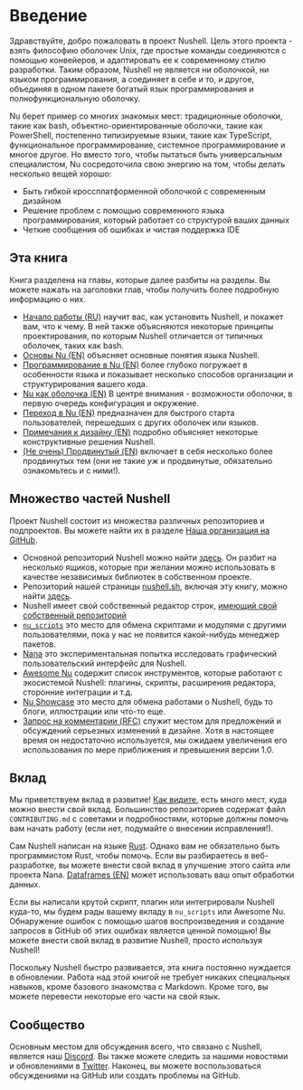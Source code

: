# Введение

Здравствуйте, добро пожаловать в проект Nushell.
Цель этого проекта - взять философию оболочек Unix, где простые команды соединяются с помощью конвейеров, и адаптировать ее к современному стилю разработки.
Таким образом, Nushell не является ни оболочкой, ни языком программирования, а соединяет в себе и то, и другое, объединяя в одном пакете богатый язык программирования и полнофункциональную оболочку.

Nu берет пример со многих знакомых мест: традиционные оболочки, такие как bash, объектно-ориентированные оболочки, такие как PowerShell, постепенно типизируемые языки, такие как TypeScript, функциональное программирование, системное программирование и многое другое. Но вместо того, чтобы пытаться быть универсальным специалистом, Nu сосредоточила свою энергию на том, чтобы делать несколько вещей хорошо:

- Быть гибкой кроссплатформенной оболочкой с современным дизайном
- Решение проблем с помощью современного языка программирования, который работает со структурой ваших данных
- Четкие сообщения об ошибках и чистая поддержка IDE

## Эта книга

Книга разделена на главы, которые далее разбиты на разделы.
Вы можете нажать на заголовки глав, чтобы получить более подробную информацию о них.

- [Начало работы (RU)](getting_started.md) научит вас, как установить Nushell, и покажет вам, что к чему. В ней также объясняются некоторые принципы проектирования, по которым Nushell отличается от типичных оболочек, таких как bash.
- [Основы Nu (EN)](/book/nu_fundamentals.md) объясняет основные понятия языка Nushell.
- [Программирование в Nu (EN)](/book/programming_in_nu.md) более глубоко погружает в особенности языка и показывает несколько способов организации и структурирования вашего кода.
- [Nu как оболочка (EN)](/book/nu_as_a_shell.md) В центре внимания - возможности оболочки, в первую очередь конфигурация и окружение.
- [Переход в Nu (EN)](/book/coming_to_nu.md) предназначен для быстрого старта пользователей, перешедших с других оболочек или языков.
- [Примечания к дизайну (EN)](/book/design_notes.md) подробно объясняет некоторые конструктивные решения Nushell.
- [(Не очень) Продвинутый (EN)](/book/advanced.md) включает в себя несколько более продвинутых тем (они не такие _уж_ и продвинутые, обязательно ознакомьтесь и с ними!).

## Множество частей Nushell

Проект Nushell состоит из множества различных репозиториев и подпроектов.
Вы можете найти их в разделе [Наша организация на GitHub](https://github.com/nushell).

- Основной репозиторий Nushell можно найти [здесь](https://github.com/nushell/nushell). Он разбит на несколько ящиков, которые при желании можно использовать в качестве независимых библиотек в собственном проекте.
- Репозиторий нашей страницы [nushell.sh](https://www.nushell.sh), включая эту книгу, можно найти [здесь](https://github.com/nushell/nushell.github.io).
- Nushell имеет свой собственный редактор строк, [имеющий свой собственный репозиторий](https://github.com/nushell/reedline)
- [`nu_scripts`](https://github.com/nushell/nu_scripts) это место для обмена скриптами и модулями с другими пользователями, пока у нас не появится какой-нибудь менеджер пакетов.
- [Nana](https://github.com/nushell/nana) это экспериментальная попытка исследовать графический пользовательский интерфейс для Nushell.
- [Awesome Nu](https://github.com/nushell/awesome-nu) содержит список инструментов, которые работают с экосистемой Nushell: плагины, скрипты, расширения редактора, сторонние интеграции и т.д.
- [Nu Showcase](https://github.com/nushell/showcase) это место для обмена работами о Nushell, будь то блоги, иллюстрации или что-то еще.
- [Запрос на комментарии (RFC)](https://github.com/nushell/rfcs) служит местом для предложений и обсуждений серьезных изменений в дизайне. Хотя в настоящее время он недостаточно используется, мы ожидаем увеличения его использования по мере приближения и превышения версии 1.0.

## Вклад

Мы приветствуем вклад в развитие!
[Как видите](#the-many-parts-of-nushell), есть много мест, куда можно внести свой вклад.
Большинство репозиториев содержат файл `CONTRIBUTING.md` с советами и подробностями, которые должны помочь вам начать работу (если нет, подумайте о внесении исправления!).

Сам Nushell написан на языке [Rust](https://www.rust-lang.org).
Однако вам не обязательно быть программистом Rust, чтобы помочь.
Если вы разбираетесь в веб-разработке, вы можете внести свой вклад в улучшение этого сайта или проекта Nana.
[Dataframes (EN)](/book/dataframes.md) может использовать ваш опыт обработки данных.

Если вы написали крутой скрипт, плагин или интегрировали Nushell куда-то, мы будем рады вашему вкладу в `nu_scripts` или Awesome Nu.
Обнаружение ошибок с помощью шагов воспроизведения и создание запросов в GitHub об этих ошибках является ценной помощью!
Вы можете внести свой вклад в развитие Nushell, просто используя Nushell!

Поскольку Nushell быстро развивается, эта книга постоянно нуждается в обновлении.
Работа над этой книгой не требует никаких специальных навыков, кроме базового знакомства с Markdown.
Кроме того, вы можете перевести некоторые его части на свой язык.

## Сообщество

Основным местом для обсуждения всего, что связано с Nushell, является наш [Discord](https://discord.com/invite/NtAbbGn).
Вы также можете следить за нашими новостями и обновлениями в [Twitter](https://twitter.com/nu_shell).
Наконец, вы можете воспользоваться обсуждениями на GitHub или создать проблемы на GitHub.

